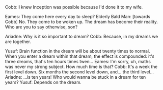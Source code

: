 Cobb: I knew Inception was possible because I'd done it to my wife.

Eames: They come here every day to sleep?
Elderly Bald Man: [towards Cobb] No. They come to be woken up. The dream has become their reality. Who are you to say otherwise, son?

Ariadne: Why is it so important to dream?
Cobb: Because, in my dreams we are together.

Yusuf: Brain function in the dream will be about twenty times to normal. When you enter a dream within that dream, the effect is compounded: it's three dreams, that's ten hours times twen...
Eames: I'm sorry, uh, maths was never my strong subject. How much time is that?
Cobb: It's a week the first level down. Six months the second level down, and... the third level...
Ariadne: ...is ten years! Who would wanna be stuck in a dream for ten years?
Yusuf: Depends on the dream.
